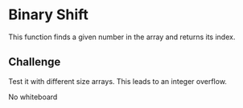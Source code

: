 # Binary Shift

This function finds a given number in the array and returns its index.

## Challenge

Test it with different size arrays. This leads to an integer overflow.

No whiteboard
